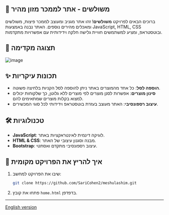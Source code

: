  ## 🍕 משולשים - אתר לממכר מזון מהיר

ברוכים הבאים לפרויקט **משולשים**! זהו אתר מגניב ומעוצב לממכר פיצות, משולשים ומאכלים מהירים נוספים. האתר נבנה באמצעות JavaScript, HTML, CSS ובוטסטראפ, ומציע למשתמשים חוויית גלישה חלקה וידידותית עם אפשרויות מתקדמות.

## 📸 תצוגה מקדימה
![image](https://github.com/user-attachments/assets/8e03c531-b7bf-417e-87bd-64ccaf784cd4)

## ✨ תכונות עיקריות
- **הוספה לסל**: כל אחד מהמוצרים באתר ניתן להוספה לסל הקניות בלחיצה פשוטה.
- **סינון מוצרים**: אפשרות לסנן מוצרים לפי מוצרים ללא גלוטן, כך שלקוחות יכולים למצוא בקלות מוצרים שמתאימים להם.
- **עיצוב רספונסיבי**: האתר מעוצב בעזרת בוטסטראפ וידידותי לכל סוגי המכשירים.

## 🛠️ טכנולוגיות
- **JavaScript**: לוגיקה דינמית לאינטראקציות באתר.
- **HTML & CSS**: מבנה וסגנון עיצובי של האתר.
- **Bootstrap**: עיצוב רספונסיבי מתקדם ואסתטי.

## 🚀 איך להריץ את הפרויקט מקומית
1. שיבו את הפרויקט למחשב:
   ```bash
   git clone https://github.com/SariCohen2/meshulashim.git
   ```
2. פתחו את קובץ `home.html` בדפדפן.

---

[English version](README.md)
```
